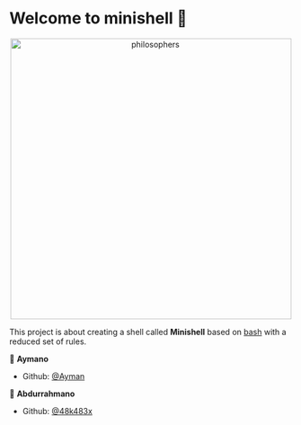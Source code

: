# Welcome to minishell 🐚 


<p align="center">
  <a href="https://github.com/maiadegraaf">
    <picture>
    <img alt="philosophers" src="https://user-images.githubusercontent.com/68693691/193606493-2969e425-6bad-44ce-97af-89fec62bee22.gif" width=500>
    </picture>
  </a>
</p>

This project is about creating a shell called **Minishell** based on [bash](https://fr.wikipedia.org/wiki/Bourne-Again_shell) with a reduced set of rules.

👩 **Aymano**

* Github: [@Ayman](https://github.com/ayman-aa/)

👩 **Abdurrahmano**

* Github: [@48k483x](https://github.com/48k483x)

<!-- #serT7wa -->
